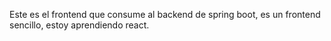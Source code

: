 Este es el frontend que consume al backend de spring boot, es un frontend sencillo, estoy aprendiendo react.
